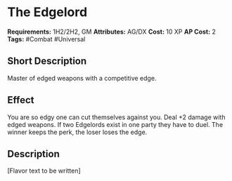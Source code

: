 # The Edgelord

**Requirements:** 1H2/2H2, GM
**Attributes:** AG/DX
**Cost:** 10 XP
**AP Cost:** 2
**Tags:** #Combat #Universal

## Short Description
Master of edged weapons with a competitive edge.

## Effect
You are so edgy one can cut themselves against you. Deal +2 damage with edged weapons. If two Edgelords exist in one party they have to duel. The winner keeps the perk, the loser loses the edge.

## Description
[Flavor text to be written]